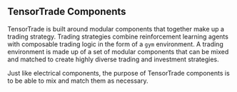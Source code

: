 ## TensorTrade Components

TensorTrade is built around modular components that together make up a trading strategy. Trading strategies combine reinforcement learning agents with composable trading logic in the form of a `gym` environment. A trading environment is made up of a set of modular components that can be mixed and matched to create highly diverse trading and investment strategies.

Just like electrical components, the purpose of TensorTrade components is to be able to mix and match them as necessary.
